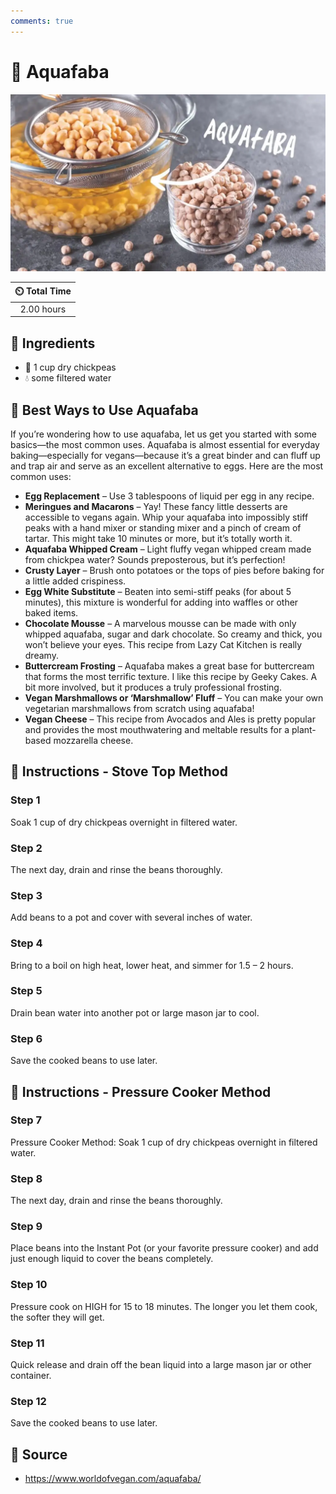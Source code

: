 ```yaml
---
comments: true
---
```

# :falafel: Aquafaba

![Aquafaba](../assets/images/aquafaba.png)

| :timer_clock: Total Time |
|:-----------------------: |
| 2.00 hours |

## :salt: Ingredients

- :falafel: 1 cup dry chickpeas
- :droplet: some filtered water

## :triangular_ruler: Best Ways to Use Aquafaba

If you’re wondering how to use aquafaba, let us get you started with some basics—the most common uses. Aquafaba is
almost essential for everyday baking—especially for vegans—because it’s a great binder and can fluff up and trap
air and serve as an excellent alternative to eggs. Here are the most common uses:

- **Egg Replacement** – Use 3 tablespoons of liquid per egg in any recipe.
- **Meringues and Macarons** – Yay! These fancy little desserts are accessible to vegans again. Whip your aquafaba into
  impossibly stiff peaks with a hand mixer or standing mixer and a pinch of cream of tartar. This might take 10 minutes
  or more, but it’s totally worth it.
- **Aquafaba Whipped Cream** – Light fluffy vegan whipped cream made from chickpea water? Sounds preposterous, but it’s
  perfection!
- **Crusty Layer** – Brush onto potatoes or the tops of pies before baking for a little added crispiness.
- **Egg White Substitute** – Beaten into semi-stiff peaks (for about 5 minutes), this mixture is wonderful for adding
  into waffles or other baked items.
- **Chocolate Mousse** – A marvelous mousse can be made with only whipped aquafaba, sugar and dark chocolate. So creamy
  and thick, you won’t believe your eyes. This recipe from Lazy Cat Kitchen is really dreamy.
- **Buttercream Frosting** – Aquafaba makes a great base for buttercream that forms the most terrific texture. I like
  this recipe by Geeky Cakes. A bit more involved, but it produces a truly professional frosting.
- **Vegan Marshmallows or ‘Marshmallow’ Fluff** – You can make your own vegetarian marshmallows from scratch using
  aquafaba!
- **Vegan Cheese** – This recipe from Avocados and Ales is pretty popular and provides the most mouthwatering and
  meltable results for a plant-based mozzarella cheese.

## :pencil: Instructions - Stove Top Method

### Step 1

Soak 1 cup of dry chickpeas overnight in filtered water.

### Step 2

The next day, drain and rinse the beans thoroughly.

### Step 3

Add beans to a pot and cover with several inches of water.

### Step 4

Bring to a boil on high heat, lower heat, and simmer for 1.5 – 2 hours.

### Step 5

Drain bean water into another pot or large mason jar to cool.

### Step 6

Save the cooked beans to use later.

## :pencil: Instructions - Pressure Cooker Method

### Step 7

Pressure Cooker Method: Soak 1 cup of dry chickpeas overnight in filtered water.

### Step 8

The next day, drain and rinse the beans thoroughly.

### Step 9

Place beans into the Instant Pot (or your favorite pressure cooker) and add just enough liquid to cover the beans
completely.

### Step 10

Pressure cook on HIGH for 15 to 18 minutes. The longer you let them cook, the softer they will get.

### Step 11

Quick release and drain off the bean liquid into a large mason jar or other container.

### Step 12

Save the cooked beans to use later.

## :link: Source

- <https://www.worldofvegan.com/aquafaba/>
